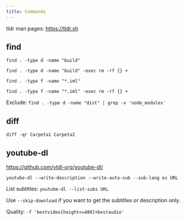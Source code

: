 ```yaml
---
title: Commands
---
```


tldr man pages: https://tldr.sh


## find

`find . -type d -name "build"`

`find . -type d -name "build" -exec rm -rf {} +`

`find . -type f -name "*.iml"`

`find . -type f -name "*.iml" -exec rm -rf {} +`

Exclude: `find . -type d -name "dist" | grep -v 'node_modules'`


## diff

`diff -qr Carpeta1 Carpeta2`


## youtube-dl

https://github.com/ytdl-org/youtube-dl/

`youtube-dl --write-description --write-auto-sub --sub-lang es URL`

List subtitles: `youtube-dl --list-subs URL`

Use `--skip-download` if you want to get the subtitles or description only.

Quality: `-f 'bestvideo[height<=480]+bestaudio'`
